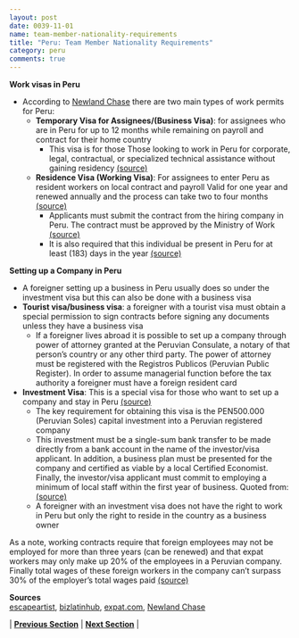 ```yaml
---
layout: post
date: 0039-11-01
name: team-member-nationality-requirements
title: "Peru: Team Member Nationality Requirements"
category: peru
comments: true
---
```


**Work visas in Peru**
- According to [Newland Chase](https://newlandchase.com/immigration-capabilities/americas/peru/) there are two main types of work permits for Peru:
  - **Temporary Visa for Assignees/(Business Visa)**: for assignees who are in Peru for up to 12 months while remaining on payroll and contract for their home country
     - This visa is for those Those looking to work in Peru for corporate, legal, contractual, or specialized technical assistance without gaining residency [(source)](http://www.escapeartist.com/peru/work/working-in-peru-as-an-expat/)
  - **Residence Visa (Working Visa)**: For assignees to enter Peru as resident workers on local contract and payroll
Valid for one year and renewed annually and the process can take two to four months [(source)]( http://www.expat.com/en/guide/south-america/peru/13329-visas-for-peru.html)
    - Applicants must submit the contract from the hiring company in Peru. The contract must be approved by the Ministry of Work [(source)](http://www.expat.com/en/guide/south-america/peru/13329-visas-for-peru.html)
    - It is also required that this individual be present in Peru for at least (183) days in the year [(source)]( https://www.bizlatinhub.com/start-business-permanent-residency-peru/) 

**Setting up a Company in Peru**
- A foreigner setting up a business in Peru usually does so under the investment visa but this can also be done with a business visa
- **Tourist visa/business visa**: a foreigner with a tourist visa must obtain a special permission to sign contracts before signing any documents unless they have a business visa
  - If a foreigner lives abroad it is possible to set up a company through power of attorney granted at the Peruvian Consulate, a notary of that person’s country or any other third party. The power of attorney must be registered with the Registros Publicos (Peruvian Public Register). In order to assume managerial function before the tax authority a foreigner must have a foreign resident card
- **Investment Visa**: This is a special visa for those who want to set up a company and stay in Peru [(source)]( https://www.bizlatinhub.com/start-business-permanent-residency-peru/)
  - The key requirement for obtaining this visa is the PEN500.000 (Peruvian Soles) capital investment into a Peruvian registered company
   - This investment must be a single-sum bank transfer to be made directly from a bank account in the name of the investor/visa applicant.  In addition, a business plan must be presented for the company and certified as viable by a local Certified Economist.  Finally, the investor/visa applicant must commit to employing a minimum of local staff within the first year of business. Quoted from: [(source)](https://www.bizlatinhub.com/start-business-permanent-residency-peru/)
    - A foreigner with an investment visa does not have the right to work in Peru but only the right to reside in the country as a business owner

As a note, working contracts require that foreign employees may not be employed for more than three years (can be renewed) and that expat workers may only make up 20% of the employees in a Peruvian company. Finally  total wages of these foreign workers in the company can’t surpass 30% of the employer’s total wages paid [(source)]( http://www.escapeartist.com/peru/work/working-in-peru-as-an-expat/) 

**Sources**  
[escapeartist](http://www.escapeartist.com/peru/work/working-in-peru-as-an-expat/), [bizlatinhub](https://www.bizlatinhub.com/start-business-permanent-residency-peru/), [expat.com](http://www.expat.com/en/guide/south-america/peru/13329-visas-for-peru.html), [Newland Chase](https://newlandchase.com/immigration-capabilities/americas/peru/)


| **[Previous Section]( https://neo-project.github.io/global-blockchain-compliance-hub//peru/peru-registry-requirements.html)** | **[Next Section]( https://neo-project.github.io/global-blockchain-compliance-hub//peru/peru-tax-and-auditing-requirements.html)** |
